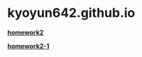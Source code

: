 # kyoyun642.github.io
[**homework2**](https://kyoyun642.github.io/homework2.html)

[**homework2-1**](https://kyoyun642.github.io/text.html)

